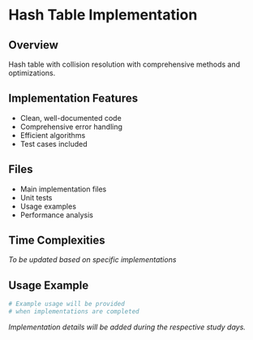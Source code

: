 # Hash Table Implementation

## Overview
Hash table with collision resolution with comprehensive methods and optimizations.

## Implementation Features
- Clean, well-documented code
- Comprehensive error handling
- Efficient algorithms
- Test cases included

## Files
- Main implementation files
- Unit tests
- Usage examples
- Performance analysis

## Time Complexities
*To be updated based on specific implementations*

## Usage Example
```python
# Example usage will be provided
# when implementations are completed
```

*Implementation details will be added during the respective study days.*
